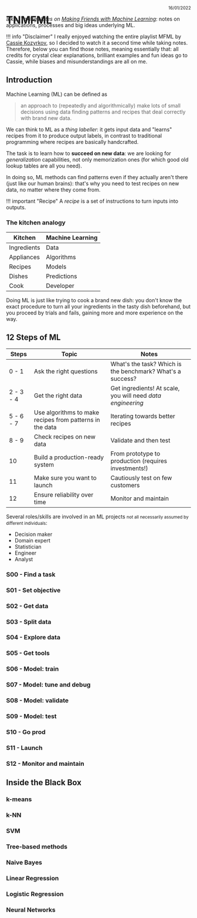 # TNMFML

<small><p style="text-align:right;margin-top:-76px">16/01/2022</p></small>

a.k.a. _Taking Notes on [Making Friends with Machine Learning](https://www.youtube.com/playlist?list=PLRKtJ4IpxJpDxl0NTvNYQWKCYzHNuy2xG)_: notes on applications, processes and big ideas underlying ML.

!!! info "Disclaimer"
    I really enjoyed watching the entire playlist MFML by [Cassie Kozyrkov](https://twitter.com/quaesita), so I decided to watch it a second time while taking notes. Therefore, below you can find those notes, meaning essentially that: all credits for crystal clear explanations, brilliant examples and fun ideas go to Cassie, while biases and misunderstandings are all on me.

## Introduction

Machine Learning (ML) can be defined as

> an approach to (repeatedly and algorithmically) make lots of small decisions using data finding patterns and recipes that deal correctly with brand new data.

We can think to ML as a _thing labeller_: it gets input data and "learns" recipes from it to produce output labels, in contrast to traditional programming where recipes are basically handcrafted.

The task is to learn how to **succeed on new data**: we are looking for _generalization_ capabilities, not only memorization ones (for which good old lookup tables are all you need).

In doing so, ML methods can find patterns even if they actually aren't there (just like our human brains): that's why you need to test recipes on new data, no matter where they come from.

!!! important "Recipe"
    A _recipe_ is a set of instructions to turn inputs into outputs.

### The kitchen analogy

| Kitchen     | Machine Learning |
| ----------- | ---------------- |
| Ingredients | Data             |
| Appliances  | Algorithms       |
| Recipes     | Models           |
| Dishes      | Predictions      |
| Cook        | Developer        |

Doing ML is just like trying to cook a brand new dish: you don't know the exact procedure to turn all your ingredients in the tasty dish beforehand, but you proceed by trials and fails, gaining more and more experience on the way.

## 12 Steps of ML

| Steps     | Topic                                                    | Notes                                                       |
| ----------| -------------------------------------------------------- | ----------------------------------------------------------- |
| 0 - 1     | Ask the right questions                                  | What's the task? Which is the benchmark? What's a success?  |
| 2 - 3 - 4 | Get the right data                                       | Get ingredients! At scale, you will need _data engineering_ |
| 5 - 6 - 7 | Use algorithms to make recipes from patterns in the data | Iterating towards better recipes                            |
| 8 - 9     | Check recipes on new data                                | Validate and then test                                      |
| 10        | Build a production-ready system                          | From prototype to production (requires investments!)        |
| 11        | Make sure you want to launch                             | Cautiously test on few customers                            |
| 12        | Ensure reliability over time                             | Monitor and maintain                                        |

Several roles/skills are involved in an ML projects <small>not all necessarily assumed by different individuals</small>:

- Decision maker
- Domain expert
- Statistician
- Engineer
- Analyst

### S00 - Find a task

### S01 - Set objective

### S02 - Get data

### S03 - Split data

### S04 - Explore data

### S05 - Get tools

### S06 - Model: train

### S07 - Model: tune and debug

### S08 - Model: validate

### S09 - Model: test

### S10 - Go prod

### S11 - Launch

### S12 - Monitor and maintain

## Inside the Black Box

### k-means

### k-NN

### SVM

### Tree-based methods

### Naive Bayes

### Linear Regression

### Logistic Regression

### Neural Networks
